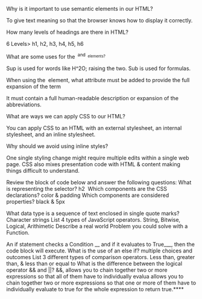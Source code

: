 Why is it important to use semantic elements in our HTML?

To give text meaning so that the browser knows how to display it correctly.

How many levels of headings are there in HTML?

6 Levels> h1, h2, h3, h4, h5, h6

What are some uses for the <sup> and <sub> elements?

Sup is used for words like H^2O; raising the two. Sub is used for formulas.

When using the <abbr> element, what attribute must be added to provide the full expansion of the term

It must contain a full human-readable description or expansion of the abbreviations.

What are ways we can apply CSS to our HTML?

You can apply CSS to an HTML with an external stylesheet, an internal stylesheet, and an inline stylesheet.

Why should we avoid using inline styles?

One single styling change might require multiple edits within a single web page. CSS also mixes presentation code with HTML & content making things difficult to understand.

Review the block of code below and answer the following questions:
What is representing the selector? h2 
Which components are the CSS declarations? color & padding
Which components are considered properties? black & 5px




What data type is a sequence of text enclosed in single quote marks? Character strings
List 4 types of JavaScript operators. String, Bitwise, Logical, Arithimetic
Describe a real world Problem you could solve with a Function.




An if statement checks a Condition __ and if it evaluates to True___, then the code block will execute.
What is the use of an else if? multiple choices and outcomes
List 3 different types of comparison operators. Less than, greater than, & less than or equal to
What is the difference between the logical operator && and ||? &&, allows you to chain together two or more expressions so that all of them have to individually evalua allows you to chain together two or more expressions so that one or more of them have to individually evaluate to true for the whole expression to return true.****
